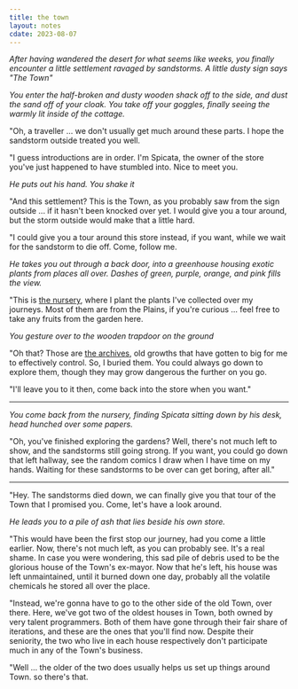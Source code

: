 ```yaml
---
title: the town
layout: notes
cdate: 2023-08-07
---
```


*After having wandered the desert for what seems like weeks, you finally encounter a little settlement ravaged by sandstorms. A little dusty sign says "The Town"*

*You enter the half-broken and dusty wooden shack off to the side, and dust the sand off of your cloak. You take off your goggles, finally seeing the warmly lit inside of the cottage.*

"Oh, a traveller ... we don't usually get much around these parts. I hope the sandstorm outside treated you well.

"I guess introductions are in order. I'm Spicata, the owner of the store you've just happened to have stumbled into. Nice to meet you.

*He puts out his hand. You shake it*

"And this settlement? This is the Town, as you probably saw from the sign outside ... if it hasn't been knocked over yet. I would give you a tour around, but the storm outside would make that a little hard.

"I could give you a tour around this store instead, if you want, while we wait for the sandstorm to die off. Come, follow me.

*He takes you out through a back door, into a greenhouse housing exotic plants from places all over. Dashes of green, purple, orange, and pink fills the view.*

"This is [the nursery](), where I plant the plants I've collected over my journeys. Most of them are from the Plains, if you're curious ... feel free to take any fruits from the garden here.

*You gesture over to the wooden trapdoor on the ground*

"Oh that? Those are [the archives](), old growths that have gotten to big for me to effectively control. So, I buried them. You could always go down to explore them, though they may grow dangerous the further on you go.

"I'll leave you to it then, come back into the store when you want."

---

*You come back from the nursery, finding Spicata sitting down by his desk, head hunched over some papers.*

"Oh, you've finished exploring the gardens? Well, there's not much left to show, and the sandstorms still going strong. If you want, you could go down that left hallway, see the random comics I draw when I have time on my hands. Waiting for these sandstorms to be over can get boring, after all."

---

"Hey. The sandstorms died down, we can finally give you that tour of the Town that I promised you. Come, let's have a look around.

*He leads you to a pile of ash that lies beside his own store.*

"This would have been the first stop our journey, had you come a little earlier. Now, there's not much left, as you can probably see. It's a real shame. In case you were wondering, this sad pile of debris used to be the glorious house of the Town's ex-mayor. Now that he's left, his house was left unmaintained, until it burned down one day, probably all the volatile chemicals he stored all over the place.

"Instead, we're gonna have to go to the other side of the old Town, over there. Here, we've got two of the oldest houses in Town, both owned by very talent programmers. Both of them have gone through their fair share of iterations, and these are the ones that you'll find now. Despite their seniority, the two who live in each house respectively don't participate much in any of the Town's business.

"Well ... the older of the two does usually helps us set up things around Town. so there's that.


